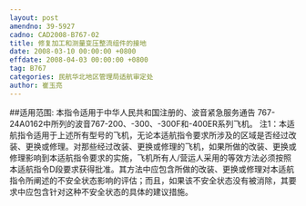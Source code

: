 ```yaml
---
layout: post
amendno: 39-5927
cadno: CAD2008-B767-02
title: 修复加工和测量变压整流组件的接地
date: 2008-03-10 00:00:00 +0800
effdate: 2008-04-03 00:00:00 +0800
tag: B767
categories: 民航华北地区管理局适航审定处
author: 崔玉亮
---
```


##适用范围:
本指令适用于中华人民共和国注册的、波音紧急服务通告 767-24A0162中所列的波音767-200、-300、-300F和-400ER系列飞机。
注1：本适航指令适用于上述所有型号的飞机，无论本适航指令要求所涉及的区域是否经过改装、更换或修理。对那些经过改装、更换或修理的飞机，如果所做的改装、更换或修理影响到本适航指令要求的实施，飞机所有人/营运人采用的等效方法必须按照本适航指令D段要求获得批准。其方法中应包含所做的改装、更换或修理对本适航指令所阐述的不安全状态影响的评估；而且，如果该不安全状态没有被消除，其要求中应包含针对这种不安全状态的具体的建议措施。

